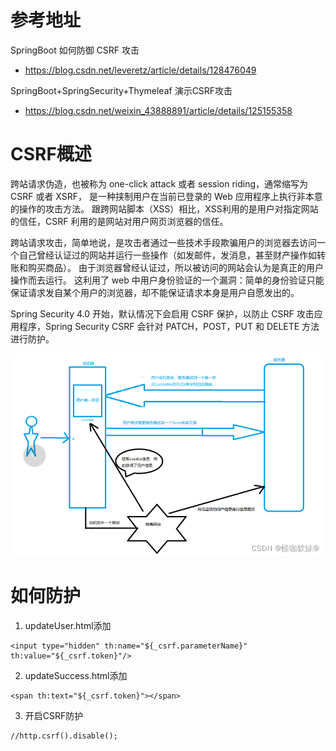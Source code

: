 # 参考地址
SpringBoot 如何防御 CSRF 攻击
- https://blog.csdn.net/leveretz/article/details/128476049

SpringBoot+SpringSecurity+Thymeleaf 演示CSRF攻击
- https://blog.csdn.net/weixin_43888891/article/details/125155358

# CSRF概述
跨站请求伪造，也被称为 one-click attack 或者 session riding，通常缩写为 CSRF 或者 XSRF， 
是一种挟制用户在当前已登录的 Web 应用程序上执行非本意的操作的攻击方法。
跟跨网站脚本（XSS）相比，XSS利用的是用户对指定网站的信任，CSRF 利用的是网站对用户网页浏览器的信任。

跨站请求攻击，简单地说，是攻击者通过一些技术手段欺骗用户的浏览器去访问一个自己曾经认证过的网站并运行一些操作（如发邮件，发消息，甚至财产操作如转账和购买商品）。
由于浏览器曾经认证过，所以被访问的网站会认为是真正的用户操作而去运行。
这利用了 web 中用户身份验证的一个漏洞：简单的身份验证只能保证请求发自某个用户的浏览器，却不能保证请求本身是用户自愿发出的。

Spring Security 4.0 开始，默认情况下会启用 CSRF 保护，以防止 CSRF 攻击应用程序，Spring Security CSRF 会针对 PATCH，POST，PUT 和 DELETE 方法进行防护。

![](img/csrf流程.png)

# 如何防护
1. updateUser.html添加
```
<input type="hidden" th:name="${_csrf.parameterName}" th:value="${_csrf.token}"/>
```
2. updateSuccess.html添加
```
<span th:text="${_csrf.token}"></span>
```
3. 开启CSRF防护
```
//http.csrf().disable();
```